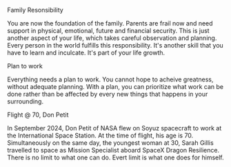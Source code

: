 Family Resonsibility

You are now the foundation of the family.
Parents are frail now and need support in physical, emotional, future and financial security.
This is just another aspect of your life, which takes careful observation and planning.
Every person in the world fulfills this responsibility.
It's another skill that you have to learn and inculcate.
It's part of your life growth.



Plan to work

Everything needs a plan to work.
You cannot hope to acheive greatness, without adequate planning.
With a plan, you can prioritize what work can be done rather than be
affected by every new things that happens in your surrounding.


Flight @ 70, Don Petit

In September 2024, Don Petit of NASA flew on Soyuz spacecraft to work at the International Space Station.
At the time of flight, his age is 70. Simultaneously on the same day, the youngest woman at 30, Sarah Gillis travelled to 
space as Mission Specialist aboard SpaceX Dragon Resilience. 
There is no limit to what one can do. Evert limit is what one does for himself.